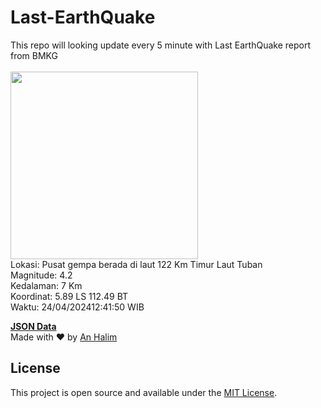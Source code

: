 # Last-EarthQuake
This repo will looking update every 5 minute with Last EarthQuake report from BMKG
<br>
<br>
<img src="https://static.bmkg.go.id/20240424124150.mmi.jpg" width="300"/>
<br>
Lokasi: Pusat gempa berada di laut 122 Km Timur Laut Tuban <br>
Magnitude: 4.2 <br>
Kedalaman: 7 Km <br>
Koordinat: 5.89 LS 112.49 BT <br>
Waktu: 24/04/202412:41:50 WIB <br>

<a href="./data/data.json">**JSON Data**</a>
<br>
Made with ❤️ by <a href="https://github.com/an-halim">An Halim</a>
## License

This project is open source and available under the [MIT License](LICENSE).
